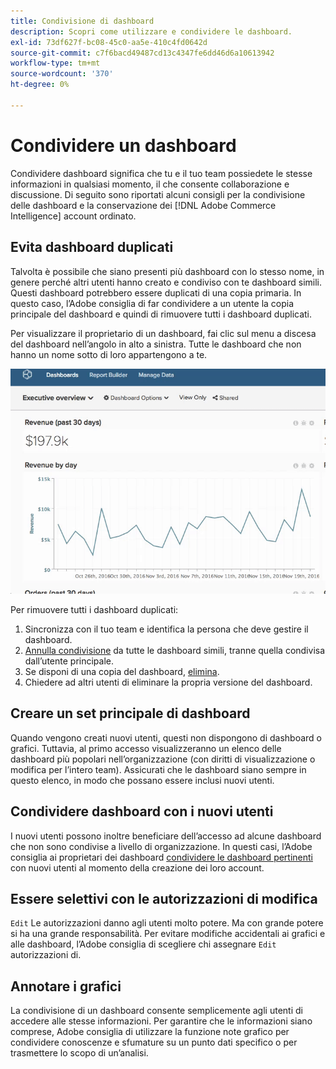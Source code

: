 ```yaml
---
title: Condivisione di dashboard
description: Scopri come utilizzare e condividere le dashboard.
exl-id: 73df627f-bc08-45c0-aa5e-410c4fd0642d
source-git-commit: c7f6bacd49487cd13c4347fe6dd46d6a10613942
workflow-type: tm+mt
source-wordcount: '370'
ht-degree: 0%

---
```


# Condividere un dashboard

Condividere dashboard significa che tu e il tuo team possiedete le stesse informazioni in qualsiasi momento, il che consente collaborazione e discussione. Di seguito sono riportati alcuni consigli per la condivisione delle dashboard e la conservazione dei [!DNL Adobe Commerce Intelligence] account ordinato.

## Evita dashboard duplicati

Talvolta è possibile che siano presenti più dashboard con lo stesso nome, in genere perché altri utenti hanno creato e condiviso con te dashboard simili. Questi dashboard potrebbero essere duplicati di una copia primaria. In questo caso, l’Adobe consiglia di far condividere a un utente la copia principale del dashboard e quindi di rimuovere tutti i dashboard duplicati.

Per visualizzare il proprietario di un dashboard, fai clic sul menu a discesa del dashboard nell’angolo in alto a sinistra. Tutte le dashboard che non hanno un nome sotto di loro appartengono a te.

![](../../mbi/assets/Dash_ownership.gif)

Per rimuovere tutti i dashboard duplicati:

1. Sincronizza con il tuo team e identifica la persona che deve gestire il dashboard.
1. [Annulla condivisione](../data-user/dashboards/leave-dashboard.md) da tutte le dashboard simili, tranne quella condivisa dall’utente principale.
1. Se disponi di una copia del dashboard, [elimina](../data-user/dashboards/deleting-dashboard.md).
1. Chiedere ad altri utenti di eliminare la propria versione del dashboard.

## Creare un set principale di dashboard

Quando vengono creati nuovi utenti, questi non dispongono di dashboard o grafici. Tuttavia, al primo accesso visualizzeranno un elenco delle dashboard più popolari nell’organizzazione (con diritti di visualizzazione o modifica per l’intero team). Assicurati che le dashboard siano sempre in questo elenco, in modo che possano essere inclusi nuovi utenti.

## Condividere dashboard con i nuovi utenti

I nuovi utenti possono inoltre beneficiare dell’accesso ad alcune dashboard che non sono condivise a livello di organizzazione. In questi casi, l’Adobe consiglia ai proprietari dei dashboard [condividere le dashboard pertinenti](../data-user/dashboards/share-dashboard-with-users.md) con nuovi utenti al momento della creazione dei loro account.

## Essere selettivi con le autorizzazioni di modifica

`Edit` Le autorizzazioni danno agli utenti molto potere. Ma con grande potere si ha una grande responsabilità. Per evitare modifiche accidentali ai grafici e alle dashboard, l’Adobe consiglia di scegliere chi assegnare `Edit` autorizzazioni di.

## Annotare i grafici

La condivisione di un dashboard consente semplicemente agli utenti di accedere alle stesse informazioni. Per garantire che le informazioni siano comprese, Adobe consiglia di utilizzare la funzione note grafico per condividere conoscenze e sfumature su un punto dati specifico o per trasmettere lo scopo di un’analisi.
